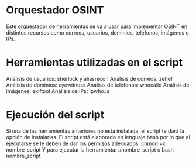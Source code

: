 # Orquestador OSINT

Este orquestador de herramientas se va a usar para implementar OSINT en distintos
recursos como correos, usuarios, dominios, teléfonos, imágenes e IPs.

# Herramientas utilizadas en el script

Análisis de usuarios: sherlock y aliasrecon
Análisis de correos: zehef
Análisis de dominios: eyewitness
Análisis de teléfonos: whocalld
Análisis de imágenes: exiftool 
Análisis de IPs: ipwho.is

# Ejecución del script

Si una de las herramientas anteriores no está instalada, el script te dará la opción de instalarlas.
El script está elaborado en lenguaje bash por lo que al ejecutarse se le deben de dar los permisos adecuados:
chmod +x nombre_script
Y para ejecutar la herramienta: ./nombre_script o bash nombre_script
